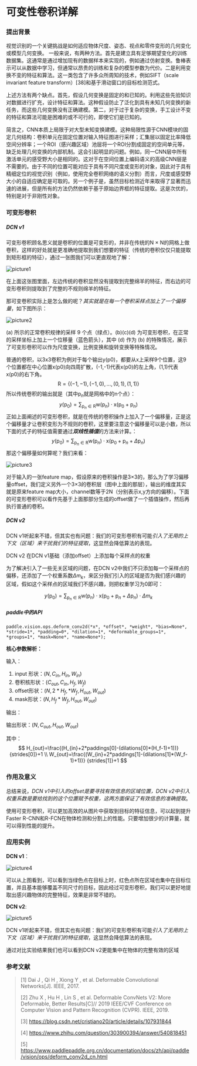 # 可变性卷积详解

### 提出背景

视觉识别的一个关键挑战是如何适应物体尺度、姿态、视点和零件变形的几何变化或模型几何变换。
一般来说，有两种方法。首先是建立具有足够期望变化的训练数据集。这通常是通过增加现有的数据样本来实现的，例如通过仿射变换。鲁棒表示可以从数据中学习，但通常以昂贵的训练和复杂的模型参数为代价。二是利用变换不变的特征和算法。这一类包含了许多众所周知的技术，例如SIFT（scale invariant feature transform）[38]和基于滑动窗口的目标检测范式。

上述方法有两个缺点。首先，假设几何变换是固定的和已知的。利用这些先验知识对数据进行扩充，设计特征和算法。这种假设防止了泛化到具有未知几何变换的新任务，而这些几何变换没有正确建模。第二，对于过于复杂的变换，手工设计不变的特征和算法可能是困难的或不可行的，即使它们是已知的。

简言之，CNN本质上局限于对大型未知变换建模。这种局限性源于CNN模块的固定几何结构：卷积单元在固定位置对输入特征图进行采样；汇集层以固定比率降低空间分辨率；一个ROI（感兴趣区域）池层将一个ROI分割成固定的空间单元等，缺乏处理几何变换的内部机制。这会引起明显的问题。例如，同一CNN层中所有激活单元的感受野大小是相同的。这对于在空间位置上编码语义的高级CNN层是不需要的。由于不同的位置可能对应于具有不同尺度或变形的对象，因此对于具有精细定位的视觉识别（例如，使用完全卷积网络的语义分割）而言，尺度或感受野大小的自适应确定是可取的。另一个例子是，虽然目标检测近年来取得了显著而迅速的进展，但是所有的方法仍然依赖于基于原始边界框的特征提取。这是次优的，特别是对于非刚性对象。

### 可变形卷积

##### DCN v1

可变形卷积顾名思义就是卷积的位置是可变形的，并非在传统的N × N的网格上做卷积，这样的好处就是更准确地提取到我们想要的特征（传统的卷积仅仅只能提取到矩形框的特征），通过一张图我们可以更直观地了解：

![picture1](.\images\picture1.png)

在上面这张图里面，左边传统的卷积显然没有提取到完整绵羊的特征，而右边的可变形卷积则提取到了完整的不规则绵羊的特征。

那可变卷积实际上是怎么做的呢？*其实就是在每一个卷积采样点加上了一个偏移量*，如下图所示：

![picture2](.\images\picture2.png)

(a) 所示的正常卷积规律的采样 9 个点（绿点）。(b)(c)(d) 为可变形卷积，在正常的采样坐标上加上一个位移量（蓝色箭头），其中 (d) 作为 (b) 的特殊情况，展示了可变形卷积可以作为尺度变换，比例变换和旋转变换等特殊情况。

普通的卷积，以3x3卷积为例对于每个输出y(p0)，都要从x上采样9个位置，这9个位置都在中心位置x(p0)向四周扩散，(-1,-1)代表x(p0)的左上角，(1,1)代表x(p0)的右下角。
$$
\mathrm{R} = 	\{(-1,-1),(-1,0),...,(0,1),(1,1)\}
$$
所以传统卷积的输出就是（其中$\mathrm{p}_n$就是网格中的n个点）：
$$
y(\mathrm{p}_0)=\sum_{\mathrm{p}_n\in\mathrm{R}}\mathrm{w}(\mathrm{p}_n) \cdot \mathrm{x}(\mathrm{p}_0+\mathrm{p}_n)
$$
正如上面阐述的可变形卷积，就是在传统的卷积操作上加入了一个偏移量，正是这个偏移量才让卷积变形为不规则的卷积，这里要注意这个偏移量可以是小数，所以下面的式子的特征值需要通过***双线性插值***的方法来计算。：
$$
y(\mathrm{p}_0)=\sum_{\mathrm{p}_n\in\mathrm{R}}\mathrm{w}(\mathrm{p}_n) \cdot \mathrm{x}(\mathrm{p}_0+\mathrm{p}_n+\Delta \mathrm{p}_n)
$$
那这个偏移量如何算呢？我们来看：

![picture3](.\images\picture3.png)

对于输入的一张feature map，假设原来的卷积操作是3×3的，那么为了学习偏移量offset，我们定义另外一个3×3的卷积层（图中上面的那层），输出的维度其实就是原来feature map大小，channel数等于2N（分别表示x,y方向的偏移）。下面的可变形卷积可以看作先基于上面那部分生成的offset做了一个插值操作，然后再执行普通的卷积。

##### DCN v2

DCN v1听起来不错，但其实也有问题：我们的可变形卷积有可能*引入了无用的上下文（区域）来干扰我们的特征提取*，这显然会降低算法的表现。

DCN v2 在DCN v1基础（添加offset）上添加每个采样点的权重

为了解决引入了一些无关区域的问题，在DCN v2中我们不只添加每一个采样点的偏移，还添加了一个权重系数$\Delta m_k$，来区分我们引入的区域是否为我们感兴趣的区域，假如这个采样点的区域我们不感兴趣，则把权重学习为0即可：

$$
y(\mathrm{p}_0)=\sum_{\mathrm{p}_n\in\mathrm{R}}\mathrm{w}(\mathrm{p}_n) \cdot \mathrm{x}(\mathrm{p}_0+\mathrm{p}_n+\Delta \mathrm{p}_n) \cdot \Delta m_k
$$

##### **paddle中的API**

`paddle.vision.ops.deform_conv2d(*x*, *offset*, *weight*, *bias=None*, *stride=1*, *padding=0*, *dilation=1*, *deformable_groups=1*, *groups=1*, *mask=None*, *name=None*);`

**核心参数解析：**

输入：

1. input 形状：$(N,C_{in},H_{in},W_{in})$
2. 卷积核形状：$(C_{out},C_{in},H_f,W_f)$
3. offset形状：$(N,2*H_f,*W_f,H_{out},W_{out})$
4. mask形状：$(N,H_f*W_f,H_{out},W_{out})$

输出：

输出形状：$(N,C_{out},H_{out},W_{out})$

其中：
$$
H_{out}=\frac{(H_{in}+2*paddings[0]-(dilations[0]*(H_f-1)+1))}
{strides[0]}+1 \\
W_{out}=\frac{(W_{in}+2*paddings[1]-(dilations[1]*(W_f-1)+1))}
{strides[1]}+1
$$


### 作用及意义

总结来说，*DCN v1中引入的offset是要寻找有效信息的区域位置，DCN v2中引入权重系数是要给找到的这个位置赋予权重，这两方面保证了有效信息的准确提取*。

使用可变形卷积，可以更加高效的从图片中获取到目标的特征信息，可以起到提升Faster R-CNN和R-FCN在物体检测和分割上的性能。只要增加很少的计算量，就可以得到性能的提升。

### 应用实例

**DCN v1**：

![picture4](.\images\picture4.png)

可以从上图看到，可以看到当绿色点在目标上时，红色点所在区域也集中在目标位置，并且基本能够覆盖不同尺寸的目标，因此经过可变形卷积，我们可以更好地提取出感兴趣物体的完整特征，效果是非常不错的。

**DCN v2**:

![picture5](.\images\picture5.png)

DCN v1听起来不错，但其实也有问题：我们的可变形卷积有可能*引入了无用的上下文（区域）来干扰我们的特征提取*，这显然会降低算法的表现。

通过对比实验结果我们也可以看到DCN v2更能集中在物体的完整有效的区域

### 参考文献

> [1] Dai J ,  Qi H ,  Xiong Y , et al. Deformable Convolutional Networks[J]. IEEE, 2017.
>
> [2] Zhu X ,  Hu H ,  Lin S , et al. Deformable ConvNets V2: More Deformable, Better Results[C]// 2019 IEEE/CVF Conference on Computer Vision and Pattern Recognition (CVPR). IEEE, 2019.
>
> [3] https://blog.csdn.net/cristiano20/article/details/107931844
>
> [4] https://www.zhihu.com/question/303900394/answer/540818451
>
> [5] https://www.paddlepaddle.org.cn/documentation/docs/zh/api/paddle/vision/ops/deform_conv2d_cn.html
